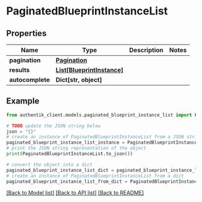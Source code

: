 # PaginatedBlueprintInstanceList


## Properties

Name | Type | Description | Notes
------------ | ------------- | ------------- | -------------
**pagination** | [**Pagination**](Pagination.md) |  | 
**results** | [**List[BlueprintInstance]**](BlueprintInstance.md) |  | 
**autocomplete** | **Dict[str, object]** |  | 

## Example

```python
from authentik_client.models.paginated_blueprint_instance_list import PaginatedBlueprintInstanceList

# TODO update the JSON string below
json = "{}"
# create an instance of PaginatedBlueprintInstanceList from a JSON string
paginated_blueprint_instance_list_instance = PaginatedBlueprintInstanceList.from_json(json)
# print the JSON string representation of the object
print(PaginatedBlueprintInstanceList.to_json())

# convert the object into a dict
paginated_blueprint_instance_list_dict = paginated_blueprint_instance_list_instance.to_dict()
# create an instance of PaginatedBlueprintInstanceList from a dict
paginated_blueprint_instance_list_from_dict = PaginatedBlueprintInstanceList.from_dict(paginated_blueprint_instance_list_dict)
```
[[Back to Model list]](../README.md#documentation-for-models) [[Back to API list]](../README.md#documentation-for-api-endpoints) [[Back to README]](../README.md)


